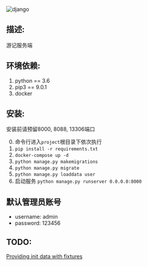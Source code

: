 ![django](https://img.shields.io/pypi/pyversions/django.svg)

## 描述:

游记服务端

## 环境依赖:

1. python == 3.6
2. pip3 == 9.0.1
3. docker

## 安装:
安装前请预留8000, 8088, 13306端口

0.  命令行进入`project`根目录下依次执行
1.  `pip install -r requirements.txt`
2.  `docker-compose up -d`
3.  `python manage.py makemigrations`
4.  `python manage.py migrate`
5.  `python manage.py loaddata user`
5.  启动服务 `python manage.py runserver 0.0.0.0:8000`

## 默认管理员账号

* username: admin
* password: 123456

## TODO:
[Providing init data with fixtures](https://docs.djangoproject.com/en/1.10/howto/initial-data/)

